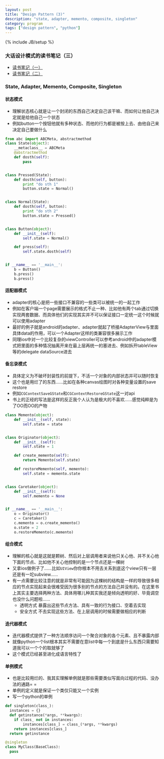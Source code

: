 ```yaml
---
layout: post
title: "Design Pattern (3)"
description: "state, adapter, memento, composite, singleton"
category: program
tags: ["design pattern", "python"]
---
```

{% include JB/setup %}

### 大话设计模式的读书笔记（三）
  * [读书笔记（一）](http://snorlaxzxz.com/program/2014/10/11/design-pattern-0/)
  * [读书笔记（二）](http://snorlaxzxz.com/program/2014/10/11/design-pattern-1/)

### State, Adapter, Memento, Composite, Singleton

#### 状态模式
  * 理解状态核心就是让一个封闭的东西自己决定自己该干嘛、而如何让他自己决定就是给他自己一个状态
  * 例如button一个按钮他就有多种状态、而他的行为都是被按上去、由他自己来决定自己要做什么

  ```python
  from abc import ABCMeta, abstractmethod
  class State(object):
      __metaclass__ = ABCMeta
      @abstractmethod
      def dosth(self):
          pass


  class Pressed(State):
      def dosth(self, button):
          print "do sth 1"
          button.state = Normal()


  class Normal(State):
      def dosth(self, button):
          print "do sth 2"
          button.state = Pressed()


  class Button(object):
      def __init__(self):
          self.state = Normal()

      def press(self):
          self.state.dosth(self)


  if __name__ == '__main__':
      b = Button()
      b.press()
      b.press()

  ```

#### 适配器模式
  * adapter的核心是把一些接口不兼容的一些类可以被统一的一起工作
  * 例如在客户端一个page需要展示的格式不止一种、比如他有两个tab通过切换实现两套数据、而具体他们的实现其实并不可以保证接口一定统一这个时候就可以使用adapter
  * 最好的例子就是android的adapter、adapter就起了桥接AdapterView与里面具体data的作用，可以一个Adapter这样的类兼容很多展示工作
  * 同理ios中对一个比较复杂的viewController可以参考android中的adapter模式把里面的多种情况抽离开来在最上层再统一的塞进去、例如拆开tableView等的delegate dataSource进去

#### 备忘录模式
  * 具体定义为不破坏封装性的前提下，不活一个对象的内部状态并可以随时恢复
  * 这个也是用烂了的东西……比如在各种canvas绘图时对各种变量设置的save restore
  * 例如`CGContextSaveGState`和`CGContextRestoreGState`这一对api
  * 书上的正经的写法是这样的反正我个人认为是极大的不喜欢……感觉纯粹是为了OO而OO的产物

  ```python
  class Memento(object):
      def __init__(self, state):
          self.state = state 


  class Originator(object):
      def __init__(self):
          self.state = 1

      def create_memento(self):
          return Memento(self.state)

      def restoreMemento(self, memento):
          self.state = memento.state


  class Caretaker(object):
      def __init__(self):
          self.memento = None


  if __name__ == '__main__':
      o = Originator()
      c = Caretaker()
      c.memento = o.create_memento()
      o.state = 2
      o.restoreMemento(c.memento)

  ```

#### 组合模式
  * 理解的核心就是这就是颗树、然后对上层调用者来说他只关心他、并不关心他下面的节点、比如他不关心他控制的是一个节点还是一棵树
  * 又拿ios做例子了……比如`UIView`你你根本不用去关系到底这个view只有一层还是有一坨subview……
  * 有一点需要比较注意的就是非常有可能因为这棵树的结构是一样的导致很多相应的节点实现起来会很难受因为很多别的节点的方法自己并没有的。在这里书上其实主要选择两种方法、具体用哪儿种其实我还是倾向透明的好、毕竟调空也没什么问题啦……
    * 透明方式 暴露出这些节点方法、具有一致的行为接口、空着去实现
    * 安全方式 不去实现这些方法、在上层调用的时候需要做相应的判断

#### 迭代器模式
  * 迭代器模式提供了一种方法顺序访问一个聚合对象的各个元素、且不暴露内部
  * 就像python一个list根本其实不需要在意list中每一个到底是什么东西只需要知道我可以一个个的取就够了
  * 这个模式已经甚至进化成语言特性了

#### 单例模式
  * 也是比较用烂的、我其实理解单例就是那些需要类似写面向过程的代码、没办法的通路= =
  * 单例的定义就是保证一个类仅只能又一个实例
  * 写一个python的单例

  ```python
  def singleton(class_):
    instances = {}
    def getinstance(*args, **kwargs):
      if class_ not in instances:
          instances[class_] = class_(*args, **kwargs)
      return instances[class_]
    return getinstance

  @singleton
  class MyClass(BaseClass):
    pass
  ```